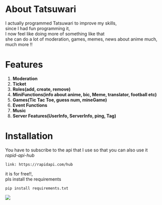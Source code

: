 # About Tatsuwari

I actually programmed Tatsuwari to improve my skills,\
since I had fun programming it,\
I now feel like doing more of something like that\
she can do a lot of moderation, games, memes, news about anime much, much more !!

# Features
1. **Moderation**
2. **Ticket**
3. **Roles(add, create, remove)**
4. **MiniFunctions(info about anime, bic, Meme, translator, football etc)**
5. **Games(Tic Tac Toe, guess num, mineGame)**
6. **Event Functions**
7. **Music**
8. **Server Features(UserInfo, ServerInfo, ping, Tag)**

# Installation 
You have to subscribe to the api that I use so that you can also use it\
*rapid-api-hub*
```
link: https://rapidapi.com/hub
```
it is for free!!,\
pls install the requirements

```
pip install requirements.txt
```

<a href="https://top.gg/bot/993114054077972560">
  <img src="https://top.gg/api/widget/owner/993114054077972560.svg">
</a>
